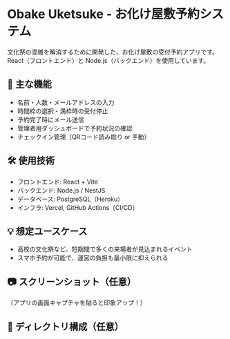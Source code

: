 # Obake Uketsuke - お化け屋敷予約システム

文化祭の混雑を解消するために開発した、お化け屋敷の受付予約アプリです。  
React（フロントエンド）と Node.js（バックエンド）を使用しています。

## 🔧 主な機能

- 名前・人数・メールアドレスの入力
- 時間枠の選択・満枠時の受付停止
- 予約完了時にメール送信
- 管理者用ダッシュボードで予約状況の確認
- チェックイン管理（QRコード読み取り or 手動）

## 🛠 使用技術

- フロントエンド: React + Vite
- バックエンド: Node.js / NestJS
- データベース: PostgreSQL（Heroku）
- インフラ: Vercel, GitHub Actions（CI/CD）

## 💡 想定ユースケース

- 高校の文化祭など、短期間で多くの来場者が見込まれるイベント
- スマホ予約が可能で、運営の負担も最小限に抑えられる

## 📷 スクリーンショット（任意）

（アプリの画面キャプチャを貼ると印象アップ！）

## 📁 ディレクトリ構成（任意）

